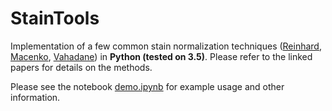 # StainTools

Implementation of a few common stain normalization techniques ([Reinhard](http://ieeexplore.ieee.org/document/946629/), [Macenko](http://ieeexplore.ieee.org/document/5193250/), [Vahadane](http://ieeexplore.ieee.org/document/7164042/)) in **Python (tested on 3.5)**. Please refer to the linked papers for details on the methods.

Please see the notebook [demo.ipynb](https://github.com/Peter554/StainTools/blob/master/demo.ipynb) for example usage and other information.